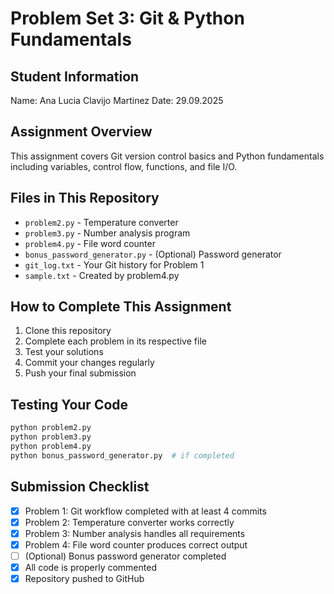 # Problem Set 3: Git & Python Fundamentals

## Student Information
Name: Ana Lucia Clavijo Martinez
Date: 29.09.2025

## Assignment Overview
This assignment covers Git version control basics and Python fundamentals including variables, control flow, functions, and file I/O.

## Files in This Repository
- `problem2.py` - Temperature converter
- `problem3.py` - Number analysis program
- `problem4.py` - File word counter
- `bonus_password_generator.py` - (Optional) Password generator
- `git_log.txt` - Your Git history for Problem 1
- `sample.txt` - Created by problem4.py

## How to Complete This Assignment

1. Clone this repository
2. Complete each problem in its respective file
3. Test your solutions
4. Commit your changes regularly
5. Push your final submission

## Testing Your Code
```bash
python problem2.py
python problem3.py
python problem4.py
python bonus_password_generator.py  # if completed
```

## Submission Checklist
- [x] Problem 1: Git workflow completed with at least 4 commits
- [x] Problem 2: Temperature converter works correctly
- [x] Problem 3: Number analysis handles all requirements
- [x] Problem 4: File word counter produces correct output
- [ ] (Optional) Bonus password generator completed
- [x] All code is properly commented
- [x] Repository pushed to GitHub
